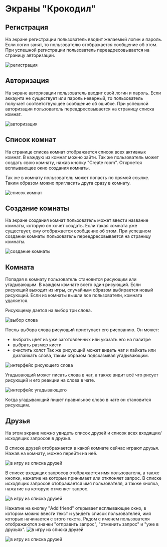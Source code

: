 # Экраны "Крокодил"

## Регистрация
На экране регистрации пользователь вводит желаемый логин и пароль. Если логин занят, то пользователю отображается сообщение об этом.
При успешной регистрации пользователь переадресовывается на страницу авторизации.

![регистрация](images/login_taken.png)

## Авторизация
На экране авторизации пользователь вводит свой логин и пароль. Если аккаунта не существует или пароль неверный, то пользователь получает соответствующее сообщение об ошибке.
При успешной авторизации пользователь переадресовывается на страницу списка комнат.

![авторизация](images/wrong_pass.png)

## Список комнат
На странице списка комнат отображается список всех активных комнат.
В каждую из комнат можно зайти.
Так же пользователь может создать свою комнату, нажав кнопку "Create room". Откроется всплывающее окно создания комнаты.

Так же в комнату пользователь может попасть по прямой ссылке. 
Таким образом можно пригласить друга сразу в комнату.

![список комнат](images/room_list.png)

## Создание комнаты
На экране создания комнат пользователь может ввести название комнаты, которую он хочет создать.
Если такая комната уже существует, ему отображается сообщение об этом.
При успешном создании комнаты пользователь переедресовывается на страницу комнаты.

![создание комнаты](images/room_name_taken.png)

## Комната
Попадая в комнату пользователь становится рисующим или угадывающим.
В каждом комнате всего один рисующий. Если рисующий выходит из игры, случайным образом выбирается новый рисующий.
Если из комнаты вышли все пользователи, комната удаляется.

Рисующему дается на выбор три слова.

![выбор слова](images/choose_word.png)

Послы выбора слова рисующий приступает его рисованию.
Он может:
- выбрать цвет из уже заготовленных или указать его на палитре
- выбрать размер кисти
- очистить холст
  Так же рисующий может видеть чат и лайкать или дизлайкать слова, таким образом подсказывая угадывающим.

![интерфейс рисующего слова](images/room_draw.png)

Угадывающий может писать слова в чат, а также видит всё что рисует рисующий и его реакции на слова в чате.

![интерфейс угадывающего](images/room_guess.png)

Когда угадывающий пишет правильное слово в чате он становится рисующим.

## Друзья
На этом экране можно увидеть список друзей и список всех входящих/исходящих запросов в друзья.

В списке друзей отображается в какой комнате сейчас играют друзья. Нажав на комнату, можно перейти на неё.

![в игру из списка друзей](images/go_to_game.png)

В списке входящих запросов отображается имя пользователя, а также кнопки, нажатие на которые принимает или отклоняет запрос.
В списке исходящих запросов отображается имя пользователя, а также кнопка, нажатие на которую отменяет запрос.

![в игру из списка друзей](images/incoming.png)

Нажатие на кнопку "Add friend" открывает всплывающее окно, 
в котором можно ввести текст и увидеть список пользователей, имя которых начинается с этого текста.
Рядом с именем пользователя отображаются значки "отправить запрос", "отменить запрос" и "уже в друзьях".
![в игру из списка друзей](images/find_user.png)

![в игру из списка друзей](images/already_friend.png)
